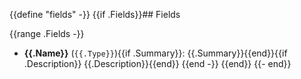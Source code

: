 {{define "fields" -}}
{{if .Fields}}## Fields

{{range .Fields -}}
 - **{{.Name}}** (`{{.Type}}`){{if .Summary}}: {{.Summary}}{{end}}{{if .Description}} {{.Description}}{{end}}
{{end -}}
{{end}}
{{- end}}